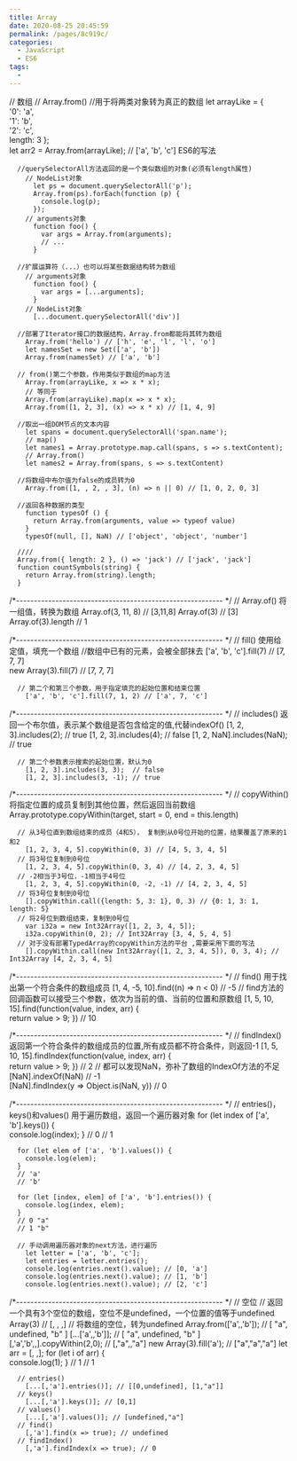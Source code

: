 ```yaml
---
title: Array
date: 2020-08-25 20:45:59
permalink: /pages/8c919c/
categories: 
  - JavaScript
  - ES6
tags: 
  - 
---
```


// 数组
    // Array.from() 
      //用于将两类对象转为真正的数组
        let arrayLike = {     
          '0': 'a',     
          '1': 'b',     
          '2': 'c',     
          length: 3 
        };  
        let arr2 = Array.from(arrayLike); // ['a', 'b', 'c'] ES6的写法 
      
      //querySelectorAll方法返回的是一个类似数组的对象(必须有length属性)
        // NodeList对象 
          let ps = document.querySelectorAll('p'); 
          Array.from(ps).forEach(function (p) {   
            console.log(p); 
          });  
        // arguments对象 
          function foo() {   
            var args = Array.from(arguments);   
            // ... 
          }

      //扩展运算符（...）也可以将某些数据结构转为数组
        // arguments对象 
          function foo() {   
            var args = [...arguments]; 
          }  
        // NodeList对象 
          [...document.querySelectorAll('div')] 

      //部署了Iterator接口的数据结构，Array.from都能将其转为数组
        Array.from('hello') // ['h', 'e', 'l', 'l', 'o']  
        let namesSet = new Set(['a', 'b']) 
        Array.from(namesSet) // ['a', 'b']

      // from()第二个参数，作用类似于数组的map方法
        Array.from(arrayLike, x => x * x); 
        // 等同于 
        Array.from(arrayLike).map(x => x * x);  
        Array.from([1, 2, 3], (x) => x * x) // [1, 4, 9] 

      //取出一组DOM节点的文本内容
        let spans = document.querySelectorAll('span.name');  
        // map() 
        let names1 = Array.prototype.map.call(spans, s => s.textContent);  
        // Array.from() 
        let names2 = Array.from(spans, s => s.textContent) 

      //将数组中布尔值为false的成员转为0
        Array.from([1, , 2, , 3], (n) => n || 0) // [1, 0, 2, 0, 3] 

      //返回各种数据的类型
        function typesOf () {   
          return Array.from(arguments, value => typeof value) 
        } 
        typesOf(null, [], NaN) // ['object', 'object', 'number']
        
      //// 
      Array.from({ length: 2 }, () => 'jack') // ['jack', 'jack']
      function countSymbols(string) {   
        return Array.from(string).length; 
      }


/*---------------------------------------------------------- */
    // Array.of() 将一组值，转换为数组
      Array.of(3, 11, 8) // [3,11,8] 
      Array.of(3) // [3] 
      Array.of(3).length // 1
        
/*---------------------------------------------------------- */
    // fill() 使用给定值，填充一个数组
      //数组中已有的元素，会被全部抹去
        ['a', 'b', 'c'].fill(7) // [7, 7, 7]  
        new Array(3).fill(7) // [7, 7, 7]
      
      // 第二个和第三个参数，用于指定填充的起始位置和结束位置
        ['a', 'b', 'c'].fill(7, 1, 2) // ['a', 7, 'c']

/*---------------------------------------------------------- */
    // includes() 返回一个布尔值，表示某个数组是否包含给定的值,代替indexOf()
      [1, 2, 3].includes(2);     // true 
      [1, 2, 3].includes(4);     // false 
      [1, 2, NaN].includes(NaN); // true
        
      // 第二个参数表示搜索的起始位置，默认为0
        [1, 2, 3].includes(3, 3);  // false 
        [1, 2, 3].includes(3, -1); // true

/*---------------------------------------------------------- */
    // copyWithin() 将指定位置的成员复制到其他位置，然后返回当前数组
      Array.prototype.copyWithin(target, start = 0, end = this.length)
        
      // 从3号位直到数组结束的成员（4和5）， 复制到从0号位开始的位置，结果覆盖了原来的1和2
        [1, 2, 3, 4, 5].copyWithin(0, 3) // [4, 5, 3, 4, 5]
      // 将3号位复制到0号位 
        [1, 2, 3, 4, 5].copyWithin(0, 3, 4) // [4, 2, 3, 4, 5]  
      // -2相当于3号位，-1相当于4号位 
        [1, 2, 3, 4, 5].copyWithin(0, -2, -1) // [4, 2, 3, 4, 5]  
      // 将3号位复制到0号位 
        [].copyWithin.call({length: 5, 3: 1}, 0, 3) // {0: 1, 3: 1, length: 5}  
      // 将2号位到数组结束，复制到0号位 
        var i32a = new Int32Array([1, 2, 3, 4, 5]); 
        i32a.copyWithin(0, 2); // Int32Array [3, 4, 5, 4, 5]  
      // 对于没有部署TypedArray的copyWithin方法的平台 ,需要采用下面的写法 
        [].copyWithin.call(new Int32Array([1, 2, 3, 4, 5]), 0, 3, 4); // Int32Array [4, 2, 3, 4, 5]

/*---------------------------------------------------------- */
    // find() 用于找出第一个符合条件的数组成员
      [1, 4, -5, 10].find((n) => n < 0) // -5
      // find方法的回调函数可以接受三个参数，依次为当前的值、当前的位置和原数组
      [1, 5, 10, 15].find(function(value, index, arr) {   
        return value > 9; 
      }) // 10

/*---------------------------------------------------------- */
    // findIndex() 返回第一个符合条件的数组成员的位置,所有成员都不符合条件，则返回-1
      [1, 5, 10, 15].findIndex(function(value, index, arr) {   
        return value > 9; 
      }) // 2
      // 都可以发现NaN，弥补了数组的IndexOf方法的不足
        [NaN].indexOf(NaN) // -1  
        [NaN].findIndex(y => Object.is(NaN, y)) // 0

/*---------------------------------------------------------- */
    // entries()，keys()和values() 用于遍历数组，返回一个遍历器对象
      for (let index of ['a', 'b'].keys()) {   
        console.log(index); 
      } 
      // 0 
      // 1

      for (let elem of ['a', 'b'].values()) {   
        console.log(elem); 
      } 
      // 'a' 
      // 'b'  
      
      for (let [index, elem] of ['a', 'b'].entries()) {   
        console.log(index, elem); 
      } 
      // 0 "a" 
      // 1 "b"

      // 手动调用遍历器对象的next方法，进行遍历
        let letter = ['a', 'b', 'c']; 
        let entries = letter.entries(); 
        console.log(entries.next().value); // [0, 'a'] 
        console.log(entries.next().value); // [1, 'b'] 
        console.log(entries.next().value); // [2, 'c']

        
/*---------------------------------------------------------- */
    // 空位
      // 返回一个具有3个空位的数组，空位不是undefined，一个位置的值等于undefined
        Array(3) // [, , ,]
      // 将数组的空位，转为undefined
        Array.from(['a',,'b']); // [ "a", undefined, "b" ] 
        [...['a',,'b']]; // [ "a", undefined, "b" ]
        [,'a','b',,].copyWithin(2,0); // [,"a",,"a"]
        new Array(3).fill('a'); // ["a","a","a"]
        let arr = [, ,]; 
        for (let i of arr) {   
          console.log(1); 
        } 
        // 1 
        // 1

      // entries() 
        [...[,'a'].entries()]; // [[0,undefined], [1,"a"]]  
      // keys() 
        [...[,'a'].keys()]; // [0,1]  
      // values() 
        [...[,'a'].values()]; // [undefined,"a"]  
      // find() 
        [,'a'].find(x => true); // undefined  
      // findIndex() 
        [,'a'].findIndex(x => true); // 0

